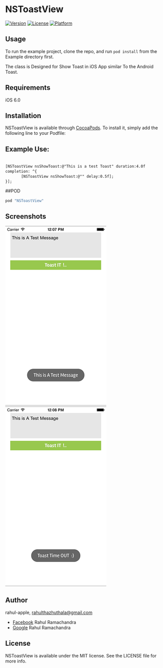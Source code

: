 # NSToastView


[![Version](https://img.shields.io/cocoapods/v/NSToastView.svg?style=flat)](http://cocoapods.org/pods/NSToastView)
[![License](https://img.shields.io/cocoapods/l/NSToastView.svg?style=flat)](http://cocoapods.org/pods/NSToastView)
[![Platform](https://img.shields.io/cocoapods/p/NSToastView.svg?style=flat)](http://cocoapods.org/pods/NSToastView)

## Usage

To run the example project, clone the repo, and run `pod install` from the Example directory first.

The class is Designed for Show Toast in iOS App  similar To the Android Toast.

## Requirements

iOS 6.0

## Installation

NSToastView is available through [CocoaPods](http://cocoapods.org). To install
it, simply add the following line to your Podfile:

## Example Use:
 ```

[NSToastView nsShowToast:@"This is a test Toast" duration:4.0f completion: ^{
        [NSToastView nsShowToast:@"" delay:0.5f];
}];

```
##POD

```ruby
pod "NSToastView"
```

## Screenshots
![](Screenshots/conn1.png)
![](Screenshots/conn2.png)

## Author

rahul-apple, rahulthazhuthala@gmail.com
- [Facebook][] Rahul Ramachandra
- [Google][] Rahul Ramachandra

[Google]:https://plus.google.com/+RahulR-apple
[Facebook]:https://www.facebook.com/hijaz3710

## License

NSToastView is available under the MIT license. See the LICENSE file for more info.
